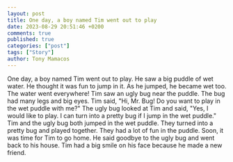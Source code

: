 ```yaml
---
layout: post
title: One day, a boy named Tim went out to play
date: 2023-08-29 20:51:46 +0200
comments: true
published: true
categories: ["post"]
tags: ["Story"]
author: Tony Mamacos
---
```

One day, a boy named Tim went out to play. He saw a big puddle of wet water. He thought it was fun to jump in it. As he jumped, he became wet too. The water went everywhere!
Tim saw an ugly bug near the puddle. The bug had many legs and big eyes. Tim said, "Hi, Mr. Bug! Do you want to play in the wet puddle with me?" The ugly bug looked at Tim and said, "Yes, I would like to play. I can turn into a pretty bug if I jump in the wet puddle."
Tim and the ugly bug both jumped in the wet puddle. They turned into a pretty bug and played together. They had a lot of fun in the puddle. Soon, it was time for Tim to go home. He said goodbye to the ugly bug and went back to his house. Tim had a big smile on his face because he made a new friend.
